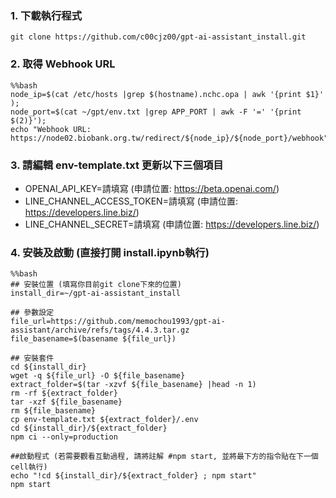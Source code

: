 ### 1. 下載執行程式
```
git clone https://github.com/c00cjz00/gpt-ai-assistant_install.git
```

### 2. 取得 Webhook URL
```
%%bash
node_ip=$(cat /etc/hosts |grep $(hostname).nchc.opa | awk '{print $1}' ); 
node_port=$(cat ~/gpt/env.txt |grep APP_PORT | awk -F '=' '{print $(2)}');
echo "Webhook URL: https://node02.biobank.org.tw/redirect/${node_ip}/${node_port}/webhook"
```

### 3. 請編輯 env-template.txt 更新以下三個項目
- OPENAI_API_KEY=請填寫 (申請位置: https://beta.openai.com/)
- LINE_CHANNEL_ACCESS_TOKEN=請填寫  (申請位置: https://developers.line.biz/)
- LINE_CHANNEL_SECRET=請填寫  (申請位置: https://developers.line.biz/)

### 4. 安裝及啟動 (直接打開 install.ipynb執行)
```
%%bash
## 安裝位置 (填寫你目前git clone下來的位置)
install_dir=~/gpt-ai-assistant_install

## 參數設定
file_url=https://github.com/memochou1993/gpt-ai-assistant/archive/refs/tags/4.4.3.tar.gz
file_basename=$(basename ${file_url})

## 安裝套件
cd ${install_dir}
wget -q ${file_url} -O ${file_basename}
extract_folder=$(tar -xzvf ${file_basename} |head -n 1)
rm -rf ${extract_folder}
tar -xzf ${file_basename}
rm ${file_basename}
cp env-template.txt ${extract_folder}/.env
cd ${install_dir}/${extract_folder}
npm ci --only=production

##啟動程式 (若需要觀看互動過程, 請將註解 #npm start, 並將最下方的指令貼在下一個cell執行)
echo "!cd ${install_dir}/${extract_folder} ; npm start"
npm start
```
